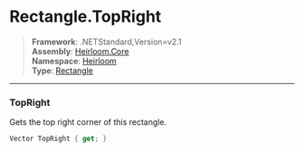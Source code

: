 # Rectangle.TopRight

> **Framework**: .NETStandard,Version=v2.1  
> **Assembly**: [Heirloom.Core][0]  
> **Namespace**: [Heirloom][0]  
> **Type**: [Rectangle][1]  

--------------------------------------------------------------------------------

### TopRight

Gets the top right corner of this rectangle.

```cs
Vector TopRight { get; }
```

[0]: ..\Heirloom.Core.md
[1]: Heirloom.Rectangle.md
